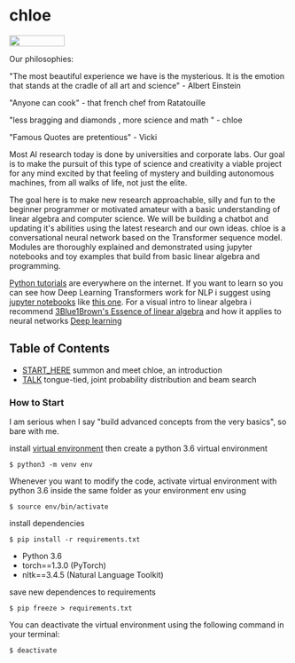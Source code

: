 # chloe

<img src="https://raw.githubusercontent.com/dwyl/repo-badges/master/highresPNGs/start-with-why-HiRes.png" height="20" width="100">

Our philosophies:

"The most beautiful experience we have is the mysterious. It is the  emotion that stands at the cradle of all art and science" - Albert Einstein

"Anyone can cook" - that french chef from Ratatouille

"less bragging and diamonds , more science and math " - chloe 

"Famous Quotes are pretentious" - Vicki 

Most AI research today is done by universities and corporate labs. Our goal is to make the pursuit of this type of science and creativity a viable project for any mind excited by that feeling of mystery and building autonomous machines, from all walks of life, not just the elite. 

The goal here is to make new research approachable, silly and fun to the beginner programmer or motivated amateur with a basic understanding of linear algebra and computer science. We will be building a chatbot and updating it's abilities using the latest research and our own ideas. chloe is a conversational neural network based on the Transformer sequence model. Modules are thoroughly explained and demonstrated using jupyter notebooks and toy examples that build from basic linear algebra and programming.

[Python tutorials](https://www.learnpython.org/) are everywhere on the internet. If you want to learn so you can see how Deep Learning Transformers work for NLP i suggest using [jupyter notebooks](https://youtu.be/pxPzuyCOoMI) like [this one](https://www.dataquest.io/blog/jupyter-notebook-tutorial/). For a visual intro to linear algebra i recommend [3Blue1Brown's Essence of linear algebra](https://youtu.be/fNk_zzaMoSs) and how it applies to neural networks [Deep learning](https://youtu.be/aircAruvnKk)

## Table of Contents

- [START_HERE](START_HERE.ipynb) summon and meet chloe, an introduction 
- [TALK](Talk.ipynb) tongue-tied, joint probability distribution and beam search

### How to Start

I am serious when I say "build advanced concepts from the very basics", so bare with me. 

install [virtual environment](https://towardsdatascience.com/virtual-environments-104c62d48c54) then create a python 3.6 virtual environment

`$ python3 -m venv env`

Whenever you want to modify the code, activate virtual environment with python 3.6 inside the same folder as your environment env using 

`$ source env/bin/activate`

install dependencies

`$ pip install -r requirements.txt`

- Python 3.6
- torch==1.3.0 (PyTorch)
- nltk==3.4.5 (Natural Language Toolkit)

save new dependences to requirements

`$ pip freeze > requirements.txt`

You can deactivate the virtual environment using the following command in your terminal:

`$ deactivate`
